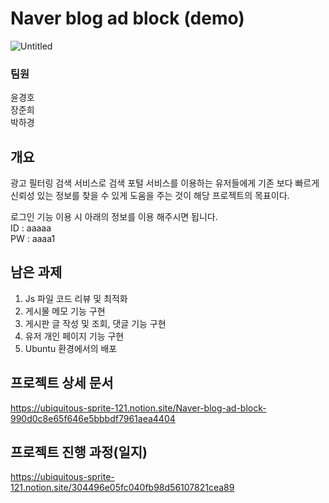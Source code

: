 # Naver blog ad block (demo)
  
![Untitled](https://s3-us-west-2.amazonaws.com/secure.notion-static.com/5ab703e1-3009-4087-8c94-7df4b425e1c2/Untitled.png)
  
### 팀원  
윤경호  
장준희  
박하경  
  
## 개요  
  
광고 필터링 검색 서비스로 검색 포털 서비스를 이용하는 유저들에게 
기존 보다 빠르게 신뢰성 있는 정보를 찾을 수 있게 도움을 주는 것이 해당 프로젝트의 목표이다.  
  
로그인 기능 이용 시 아래의 정보를 이용 해주시면 됩니다.  
ID : aaaaa  
PW : aaaa1  
  
## 남은 과제  

1. Js 파일 코드 리뷰 및 최적화
2. 게시물 메모 기능 구현
3. 게시판 글 작성 및 조회, 댓글 기능 구현 
4. 유저 개인 페이지 기능 구현
5. Ubuntu 환경에서의 배포  
  
## 프로젝트 상세 문서  
  
https://ubiquitous-sprite-121.notion.site/Naver-blog-ad-block-990d0c8e65f646e5bbbdf7961aea4404
  
## 프로젝트 진행 과정(일지)  
  
https://ubiquitous-sprite-121.notion.site/304496e05fc040fb98d56107821cea89
  
  

